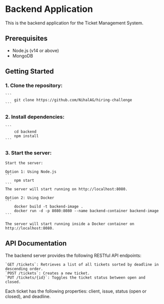 # Backend Application

This is the backend application for the Ticket Management System.

## Prerequisites

- Node.js (v14 or above)
- MongoDB

## Getting Started

### 1. Clone the repository:

    ```
        git clone https://github.com/NihalAG/hiring-challenge
    ```
### 2. Install dependencies:
    ```
        cd backend
        npm install
    ```
### 3. Start the server:
    Start the server:

    Option 1: Using Node.js
    ```
        npm start
    ```
    The server will start running on http://localhost:8080.

    Option 2: Using Docker
    ```
        docker build -t backend-image .
        docker run -d -p 8080:8080 --name backend-container backend-image
    ```
    
    The server will start running inside a Docker container on http://localhost:8080.

## API Documentation
The backend server provides the following RESTful API endpoints:

    `GET /tickets`: Retrieves a list of all tickets sorted by deadline in descending order.
    `POST /tickets`: Creates a new ticket.
    `PUT /tickets/{id}`: Toggles the ticket status between open and closed.

Each ticket has the following properties: client, issue, status (open or closed), and deadline.